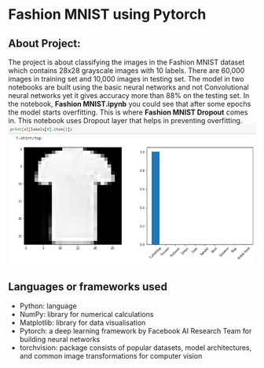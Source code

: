 <h1>Fashion MNIST using Pytorch</h1>
<h2>About Project:</h2>
<p>
  The project is about classifying the images in the Fashion MNIST dataset which contains 28x28 grayscale images with 10 labels. There 
  are 60,000 images in training set and 10,000 images in testing set. The model in two notebooks are built using the basic 
  neural networks and not Convolutional neural networks yet it gives accuracy more than 88% on the testing set. In the notebook, 
  <b>Fashion MNIST.ipynb</b> you could see that after some epochs the model starts overfitting. This is where <b>Fashion MNIST Dropout</b> 
  comes in. This notebook uses Dropout layer that helps in preventing overfitting.
  <br />
  <img src="https://github.com/SurajChinna/Fashion-MNIST/blob/master/assets/image1.png" />
</p>

<h2>Languages or frameworks used</h2>
<p>
<ul>
  <li>Python: language</li>
  <li>NumPy: library for numerical calculations</li>
  <li>Matplotlib: library for data visualisation</li>
  <li>Pytorch: a deep learning framework by Facebook AI Research Team for building neural networks</li>
  <li>torchvision: package consists of popular datasets, model architectures, and common image transformations for computer vision</li>
</ul>
</p>
